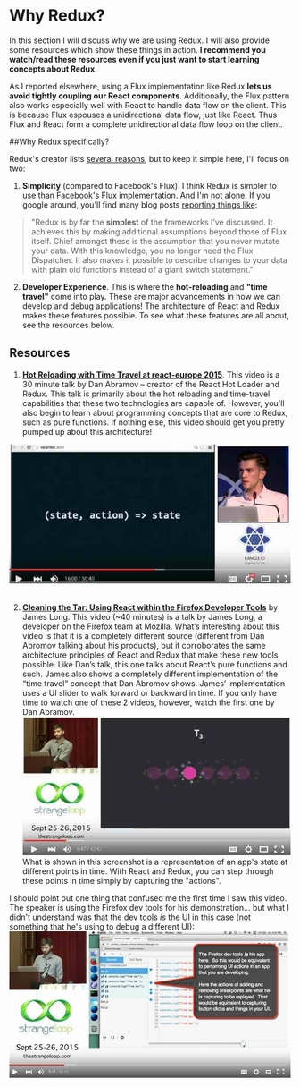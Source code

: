 # Why Redux?
In this section I will discuss why we are using Redux.  I will also provide some resources which show these things in action.  **I recommend you watch/read these resources even if you just want to start learning concepts about Redux.**

As I reported elsewhere, using a Flux implementation like Redux **lets us avoid tightly coupling our React components**.  Additionally, the Flux pattern also works especially well with React to handle data flow on the client.  This is because Flux espouses a unidirectional data flow, just like React.  Thus Flux and React form a complete unidirectional data flow loop on the client.

##Why Redux specifically?

Redux's creator lists [several reasons](http://stackoverflow.com/a/32920459/718325), but to keep it simple here, I'll focus on two:
1. **Simplicity** (compared to Facebook's Flux). I think Redux is simpler to use than Facebook's Flux implementation.  And I'm not alone.  If you google around, you'll find many blog posts [reporting things like](http://jamesknelson.com/which-flux-implementation-should-i-use-with-react/#redux):

 >"Redux is by far the **simplest** of the frameworks I’ve discussed. It achieves this by making additional assumptions beyond those of Flux itself. Chief amongst these is the assumption that you never mutate your data. With this knowledge, you no longer need the Flux Dispatcher. It also makes it possible to describe changes to your data with plain old functions instead of a giant switch statement."

2. **Developer Experience**.  This is where the **hot-reloading** and **"time travel"** come into play.  These are major advancements in how we can develop and debug applications!  The architecture of React and Redux makes these features possible.  To see what these features are all about, see the resources below. 


## Resources 

1. [**Hot Reloading with Time Travel at react-europe 2015**](https://www.youtube.com/watch?v=xsSnOQynTHs). This video is a 30 minute talk by Dan Abramov – creator of the React Hot Loader and Redux.  This talk is primarily about the hot reloading and time-travel capabilities that these two technologies are capable of. However, you'll also begin to learn about programming concepts that are core to Redux, such as pure functions.  If nothing else, this video should get you pretty pumped up about this architecture!

 ![](_assets/2015-12-18_18-02-41.jpg)
 <br /><br />
 
2. [**Cleaning the Tar: Using React within the Firefox Developer Tools**](https://www.youtube.com/watch?v=qUlRpybs7_c) by James Long.  This video (~40 minutes) is a talk by James Long, a developer on the Firefox team at Mozilla.  What’s interesting about this video is that it is a completely different source (different from Dan Abromov talking about his products), but it corroborates the same architecture principles of React and Redux that make these new tools possible.  Like Dan’s talk, this one talks about React’s pure functions and such.  James also shows a completely different implementation of the “time travel” concept that Dan Abromov shows.  James’ implementation uses a UI slider to walk forward or backward in time.  If you only have time to watch one of these 2 videos, however, watch the first one by Dan Abramov.
![](_assets/2015-12-18_18-10-09.jpg) What is shown in this screenshot is a representation of an app's state at different points in time.  With React and Redux, you can step through these points in time simply by capturing the "actions".  

 I should point out one thing that confused me the first time I saw this video.  The speaker is using the Firefox dev tools for his demonstration... but what I didn't understand was that the dev tools *is* the UI in this case (not something that he's using to debug a different UI):
 ![](_assets/2015-12-18_22-13-59.jpg)
<br /><br />